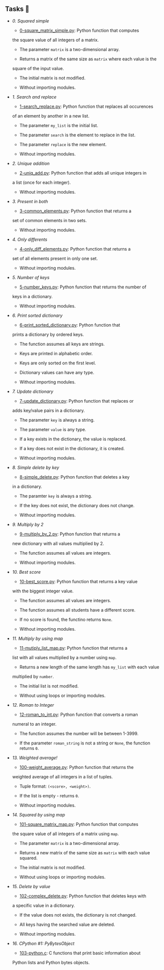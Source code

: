 ## Tasks :page_with_curl:


* *0. Squared simple*

  * [0-square_matrix_simple.py](./0-square_matrix_simple.py): Python function that computes

  the square value of all integers of a matrix.

  * The parameter `matrix` is a two-dimensional array.

  * Returns a matrix of the same size as `matrix` where each value is the

  square of the input value.

  * The initial matrix is not modified.

  * Without importing modules.


* *1. Search and replace*

  * [1-search_replace.py](./1-search_replace.py): Python function that replaces all occurences

  of an element by another in a new list.

  * The parameter `my_list` is the initial list.

  * The parameter `search` is the element to replace in the list.

  * The parameter `replace` is the new element.

  * Without importing modules.


* *2. Unique addition*

  * [2-uniq_add.py](./2-uniq_add.py): Python function that adds all unique integers in

  a list (once for each integer).

  * Without importing modules.


* *3. Present in both*

  * [3-common_elements.py](./3-common_elements.py): Python function that returns a

  set of common elements in two sets.

  * Without importing modules.


* *4. Only differents*

  * [4-only_diff_elements.py](./4-only_diff_elements.py): Python function that returns a

  set of all elements present in only one set.

  * Without importing modules.


* *5. Number of keys*

  * [5-number_keys.py](./5-number_keys.py): Python function that returns the number of

  keys in a dictionary.

  * Without importing modules.


* *6. Print sorted dictionary*

  * [6-print_sorted_dictionary.py](./6-print_sorted_dictionary.py): Python function that

  prints a dictionary by ordered keys.

  * The function assumes all keys are strings.

  * Keys are printed in alphabetic order.

  * Keys are only sorted on the first level.

  * Dictionary values can have any type.

  * Without importing modules.


* *7. Update dictionary*

  * [7-update_dictionary.py](./7-update_dictionary.py): Python function that replaces or

  adds key/value pairs in a dictionary.

  * The parameter `key` is always a string.

  * The parameter `value` is any type.

  * If a key exists in the dictionary, the value is replaced.

  * If a key does not exist in the dictionary, it is created.

  * Without importing modules.


* *8. Simple delete by key*

  * [8-simple_delete.py](./8-simple_delete.py): Python function that deletes a key

  in a dictionary.

  * The paramter `key` is always a string.

  * If the key does not exist, the dictionary does not change.

  * Without importing modules.


* *9. Multiply by 2*

  * [9-multiply_by_2.py](./9-multiply_by_2.py): Python function that returns a

  new dictionary with all values multiplied by 2.

  * The function assumes all values are integers.

  * Without importing modules.


* *10. Best score*

  * [10-best_score.py](./10-best_score.py): Python function that returns a key value

  with the biggest integer value.

  * The function assumes all values are integers.

  * The function assumes all students have a different score.

  * If no score is found, the functino returns `None`.

  * Without importing modules.


* *11. Multiply by using map*

  * [11-mutiply_list_map.py](./11-multiply_list_map.py): Python function that returns a

  list with all values multiplied by a number using `map`.

  * Returns a new length of the same length has `my_list` with each value

  multiplied by `number`.

  * The initial list is not modified.

  * Without using loops or importing modules.


* *12. Roman to Integer*

  * [12-roman_to_int.py](./12-roman_to_int.py): Python function that converts a roman

  numeral to an integer.

  * The function assumes the number will be between 1-3999.

  * If the parameter `roman_string` is not a string or `None`, the function returns `0`.


* *13. Weighted average!*

  * [100-weight_average.py](./100-weight_average.py): Python function that returns the

  weighted average of all integers in a list of tuples.

  * Tuple format: `(<score>, <weight>)`.

  * If the list is empty - returns `0`.

  * Without importing modules.


* *14. Squared by using map*

  * [101-square_matrix_map.py](./101-square_matrix_map.py): Python function that computes

  the square value of all integers of a matrix using `map`.

  * The parameter `matrix` is a two-dimensional array.

  * Returns a new matrix of the same size as `matrix` with each value squared.

  * The initial matrix is not modified.

  * Without using loops or importing modules.


* *15. Delete by value*

  * [102-complex_delete.py](./102-complex_delete.py): Python function that deletes keys with

  a specific value in a dictionary.

  * If the value does not exists, the dictionary is not changed.

  * All keys having the searched value are deleted.

  * Without importing modules.


* *16. CPython #1: PyBytesObject*

  * [103-python.c](./103-python.c): C functions that print basic information about

  Python lists and Python bytes objects.

